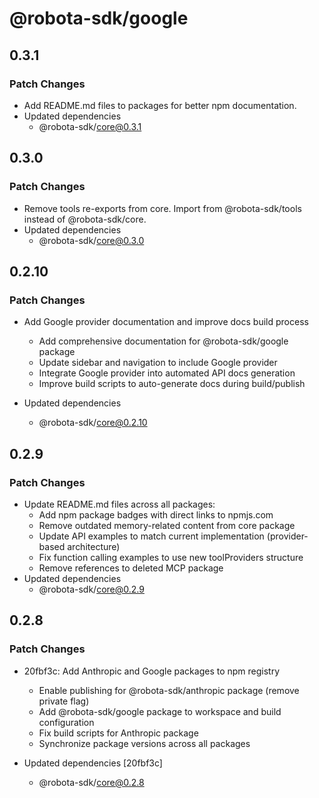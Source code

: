 # @robota-sdk/google

## 0.3.1

### Patch Changes

- Add README.md files to packages for better npm documentation.
- Updated dependencies
  - @robota-sdk/core@0.3.1

## 0.3.0

### Patch Changes

- Remove tools re-exports from core. Import from @robota-sdk/tools instead of @robota-sdk/core.
- Updated dependencies
  - @robota-sdk/core@0.3.0

## 0.2.10

### Patch Changes

- Add Google provider documentation and improve docs build process

  - Add comprehensive documentation for @robota-sdk/google package
  - Update sidebar and navigation to include Google provider
  - Integrate Google provider into automated API docs generation
  - Improve build scripts to auto-generate docs during build/publish

- Updated dependencies
  - @robota-sdk/core@0.2.10

## 0.2.9

### Patch Changes

- Update README.md files across all packages:
  - Add npm package badges with direct links to npmjs.com
  - Remove outdated memory-related content from core package
  - Update API examples to match current implementation (provider-based architecture)
  - Fix function calling examples to use new toolProviders structure
  - Remove references to deleted MCP package
- Updated dependencies
  - @robota-sdk/core@0.2.9

## 0.2.8

### Patch Changes

- 20fbf3c: Add Anthropic and Google packages to npm registry

  - Enable publishing for @robota-sdk/anthropic package (remove private flag)
  - Add @robota-sdk/google package to workspace and build configuration
  - Fix build scripts for Anthropic package
  - Synchronize package versions across all packages

- Updated dependencies [20fbf3c]
  - @robota-sdk/core@0.2.8
